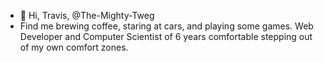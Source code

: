 - 👋 Hi, Travis, @The-Mighty-Tweg
- Find me brewing coffee, staring at cars, and playing some games. Web Developer and Computer Scientist of 6 years comfortable stepping out of my own comfort zones.

<!---
The-Mighty-Tweg/The-Mighty-Tweg is a ✨ special ✨ repository because its `README.md` (this file) appears on your GitHub profile.
You can click the Preview link to take a look at your changes.
--->
